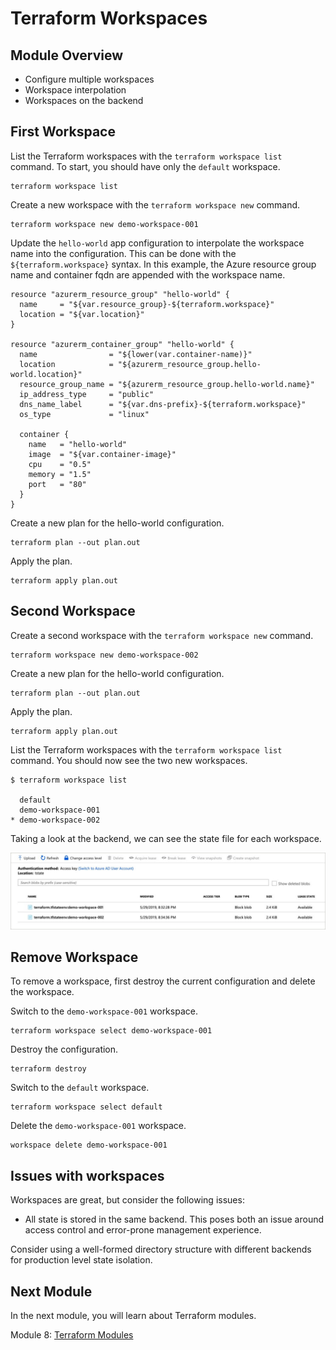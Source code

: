 # Terraform Workspaces

## Module Overview

- Configure multiple workspaces
- Workspace interpolation
- Workspaces on the backend

## First Workspace

List the Terraform workspaces with the `terraform workspace list` command. To start, you should have only the `default` workspace.

```
terraform workspace list
```

Create a new workspace with the `terraform workspace new` command.

```
terraform workspace new demo-workspace-001
```

Update the `hello-world` app configuration to interpolate the workspace name into the configuration. This can be done with the `${terraform.workspace}` syntax. In this example, the Azure resource group name and container fqdn are appended with the workspace name.

```
resource "azurerm_resource_group" "hello-world" {
  name     = "${var.resource_group}-${terraform.workspace}"
  location = "${var.location}"
}

resource "azurerm_container_group" "hello-world" {
  name                = "${lower(var.container-name)}"
  location            = "${azurerm_resource_group.hello-world.location}"
  resource_group_name = "${azurerm_resource_group.hello-world.name}"
  ip_address_type     = "public"
  dns_name_label      = "${var.dns-prefix}-${terraform.workspace}"
  os_type             = "linux"

  container {
    name   = "hello-world"
    image  = "${var.container-image}"
    cpu    = "0.5"
    memory = "1.5"
    port   = "80"
  }
}
```

Create a new plan for the hello-world configuration.

```
terraform plan --out plan.out
```

Apply the plan.


```
terraform apply plan.out
```

## Second Workspace

Create a second workspace with the `terraform workspace new` command.

```
terraform workspace new demo-workspace-002
```

Create a new plan for the hello-world configuration.


```
terraform plan --out plan.out
```

Apply the plan.


```
terraform apply plan.out
```

List the Terraform workspaces with the `terraform workspace list` command. You should now see the two new workspaces.

```
$ terraform workspace list

  default
  demo-workspace-001
* demo-workspace-002
```

Taking a look at the backend, we can see the state file for each workspace.

![](../images/workspace-backend.jpg)

## Remove Workspace

To remove a workspace, first destroy the current configuration and delete the workspace.

Switch to the `demo-workspace-001` workspace.

```
terraform workspace select demo-workspace-001
```

Destroy the configuration.

```
terraform destroy
```

Switch to the `default` workspace.

```
terraform workspace select default
```

Delete the `demo-workspace-001` workspace.

```
workspace delete demo-workspace-001
```

## Issues with workspaces

Workspaces are great, but consider the following issues:

- All state is stored in the same backend. This poses both an issue around access control and error-prone management experience.

Consider using a well-formed directory structure with different backends for production level state isolation.

## Next Module

In the next module, you will learn about Terraform modules.

Module 8: [Terraform Modules](../8-terraform-modules)